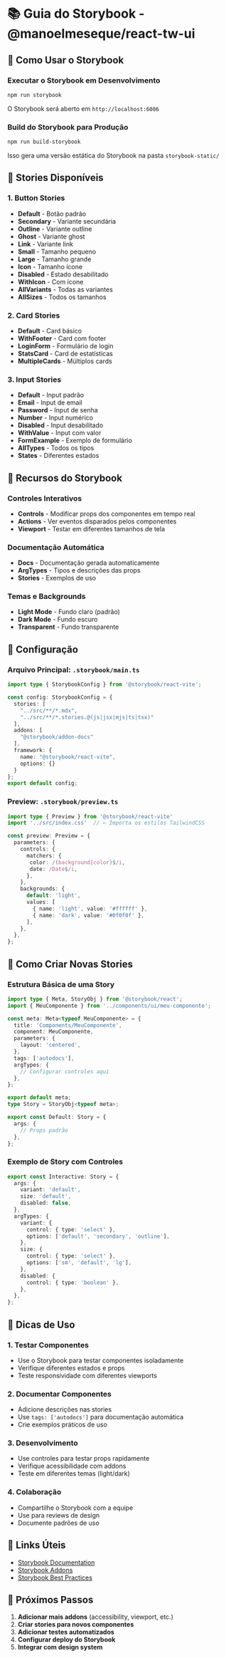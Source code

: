 # 📚 Guia do Storybook - @manoelmeseque/react-tw-ui

## 🚀 Como Usar o Storybook

### **Executar o Storybook em Desenvolvimento**

```bash
npm run storybook
```

O Storybook será aberto em `http://localhost:6006`

### **Build do Storybook para Produção**

```bash
npm run build-storybook
```

Isso gera uma versão estática do Storybook na pasta `storybook-static/`

## 📖 Stories Disponíveis

### **1. Button Stories**
- **Default** - Botão padrão
- **Secondary** - Variante secundária
- **Outline** - Variante outline
- **Ghost** - Variante ghost
- **Link** - Variante link
- **Small** - Tamanho pequeno
- **Large** - Tamanho grande
- **Icon** - Tamanho ícone
- **Disabled** - Estado desabilitado
- **WithIcon** - Com ícone
- **AllVariants** - Todas as variantes
- **AllSizes** - Todos os tamanhos

### **2. Card Stories**
- **Default** - Card básico
- **WithFooter** - Card com footer
- **LoginForm** - Formulário de login
- **StatsCard** - Card de estatísticas
- **MultipleCards** - Múltiplos cards

### **3. Input Stories**
- **Default** - Input padrão
- **Email** - Input de email
- **Password** - Input de senha
- **Number** - Input numérico
- **Disabled** - Input desabilitado
- **WithValue** - Input com valor
- **FormExample** - Exemplo de formulário
- **AllTypes** - Todos os tipos
- **States** - Diferentes estados

## 🎨 Recursos do Storybook

### **Controles Interativos**
- **Controls** - Modificar props dos componentes em tempo real
- **Actions** - Ver eventos disparados pelos componentes
- **Viewport** - Testar em diferentes tamanhos de tela

### **Documentação Automática**
- **Docs** - Documentação gerada automaticamente
- **ArgTypes** - Tipos e descrições das props
- **Stories** - Exemplos de uso

### **Temas e Backgrounds**
- **Light Mode** - Fundo claro (padrão)
- **Dark Mode** - Fundo escuro
- **Transparent** - Fundo transparente

## 🔧 Configuração

### **Arquivo Principal: `.storybook/main.ts`**
```typescript
import type { StorybookConfig } from '@storybook/react-vite';

const config: StorybookConfig = {
  stories: [
    "../src/**/*.mdx",
    "../src/**/*.stories.@(js|jsx|mjs|ts|tsx)"
  ],
  addons: [
    "@storybook/addon-docs"
  ],
  framework: {
    name: "@storybook/react-vite",
    options: {}
  }
};
export default config;
```

### **Preview: `.storybook/preview.ts`**
```typescript
import type { Preview } from '@storybook/react-vite'
import '../src/index.css'  // ← Importa os estilos TailwindCSS

const preview: Preview = {
  parameters: {
    controls: {
      matchers: {
       color: /(background|color)$/i,
       date: /Date$/i,
      },
    },
    backgrounds: {
      default: 'light',
      values: [
        { name: 'light', value: '#ffffff' },
        { name: 'dark', value: '#0f0f0f' },
      ],
    },
  },
};
```

## 📝 Como Criar Novas Stories

### **Estrutura Básica de uma Story**

```typescript
import type { Meta, StoryObj } from '@storybook/react';
import { MeuComponente } from '../components/ui/meu-componente';

const meta: Meta<typeof MeuComponente> = {
  title: 'Components/MeuComponente',
  component: MeuComponente,
  parameters: {
    layout: 'centered',
  },
  tags: ['autodocs'],
  argTypes: {
    // Configurar controles aqui
  },
};

export default meta;
type Story = StoryObj<typeof meta>;

export const Default: Story = {
  args: {
    // Props padrão
  },
};
```

### **Exemplo de Story com Controles**

```typescript
export const Interactive: Story = {
  args: {
    variant: 'default',
    size: 'default',
    disabled: false,
  },
  argTypes: {
    variant: {
      control: { type: 'select' },
      options: ['default', 'secondary', 'outline'],
    },
    size: {
      control: { type: 'select' },
      options: ['sm', 'default', 'lg'],
    },
    disabled: {
      control: { type: 'boolean' },
    },
  },
};
```

## 🎯 Dicas de Uso

### **1. Testar Componentes**
- Use o Storybook para testar componentes isoladamente
- Verifique diferentes estados e props
- Teste responsividade com diferentes viewports

### **2. Documentar Componentes**
- Adicione descrições nas stories
- Use `tags: ['autodocs']` para documentação automática
- Crie exemplos práticos de uso

### **3. Desenvolvimento**
- Use controles para testar props rapidamente
- Verifique acessibilidade com addons
- Teste em diferentes temas (light/dark)

### **4. Colaboração**
- Compartilhe o Storybook com a equipe
- Use para reviews de design
- Documente padrões de uso

## 🔗 Links Úteis

- [Storybook Documentation](https://storybook.js.org/docs)
- [Storybook Addons](https://storybook.js.org/addons)
- [Storybook Best Practices](https://storybook.js.org/docs/writing-stories/introduction)

## 🚀 Próximos Passos

1. **Adicionar mais addons** (accessibility, viewport, etc.)
2. **Criar stories para novos componentes**
3. **Adicionar testes automatizados**
4. **Configurar deploy do Storybook**
5. **Integrar com design system**
